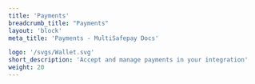 ```yaml
---
title: 'Payments'
breadcrumb_title: "Payments"
layout: 'block'
meta_title: 'Payments - MultiSafepay Docs'

logo: '/svgs/Wallet.svg'
short_description: 'Accept and manage payments in your integration'
weight: 20
---
```

